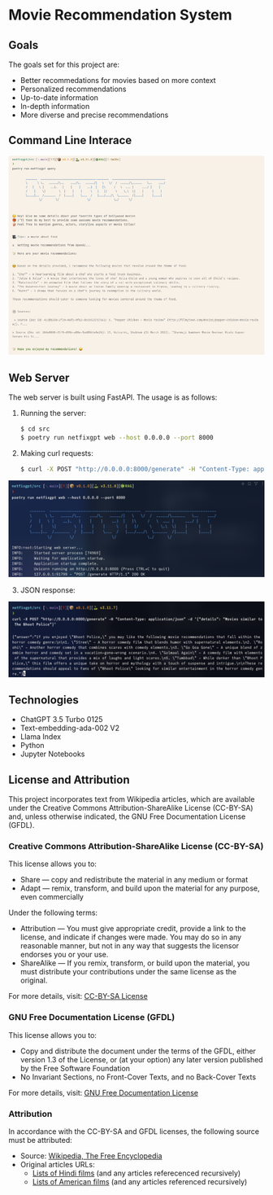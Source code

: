 # Movie Recommendation System

## Goals

The goals set for this project are:

- Better recommedations for movies based on more context
- Personalized recommendations
- Up-to-date information
- In-depth information
- More diverse and precise recommendations

## Command Line Interace

![CLI](images/cli_interface.png)

## Web Server

The web server is built using FastAPI. The usage is as follows:

1. Running the server:

   ```bash
   $ cd src
   $ poetry run netfixgpt web --host 0.0.0.0 --port 8000
   ```

2. Making curl requests:

   ```bash
   $ curl -X POST "http://0.0.0.0:8000/generate" -H "Content-Type: application/json" -d '{"details": "Movies similar to The Bhoot Police"}'
   ```

![Web Server](images/web_server.png)

3. JSON response:

![JSON Response](images/json_response.png)

## Technologies

- ChatGPT 3.5 Turbo 0125
- Text-embedding-ada-002 V2
- Llama Index
- Python
- Jupyter Notebooks

## License and Attribution

This project incorporates text from Wikipedia articles, which are available under the Creative Commons Attribution-ShareAlike License (CC-BY-SA) and, unless otherwise indicated, the GNU Free Documentation License (GFDL).

### Creative Commons Attribution-ShareAlike License (CC-BY-SA)

This license allows you to:

- Share — copy and redistribute the material in any medium or format
- Adapt — remix, transform, and build upon the material for any purpose, even commercially

Under the following terms:

- Attribution — You must give appropriate credit, provide a link to the license, and indicate if changes were made. You may do so in any reasonable manner, but not in any way that suggests the licensor endorses you or your use.
- ShareAlike — If you remix, transform, or build upon the material, you must distribute your contributions under the same license as the original.

For more details, visit: [CC-BY-SA License](https://creativecommons.org/licenses/by-sa/3.0/)

### GNU Free Documentation License (GFDL)

This license allows you to:

- Copy and distribute the document under the terms of the GFDL, either version 1.3 of the License, or (at your option) any later version published by the Free Software Foundation
- No Invariant Sections, no Front-Cover Texts, and no Back-Cover Texts

For more details, visit: [GNU Free Documentation License](https://www.gnu.org/licenses/fdl-1.3.html)

### Attribution

In accordance with the CC-BY-SA and GFDL licenses, the following source must be attributed:

- Source: [Wikipedia, The Free Encyclopedia](https://en.wikipedia.org/)
- Original articles URLs:
  - [Lists of Hindi films](https://en.wikipedia.org/wiki/Lists_of_Hindi_films) (and any articles referecenced recursively)
  - [Lists of American films](https://en.wikipedia.org/wiki/Lists_of_American_films) (and any articles referenced recursively)
